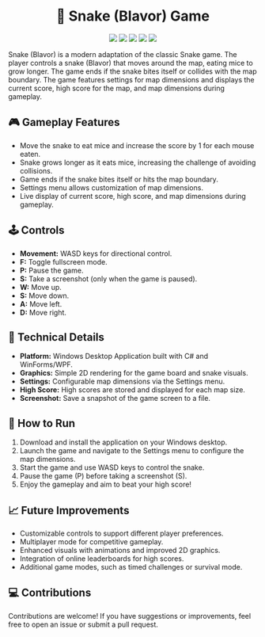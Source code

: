 <!DOCTYPE html>
<html>
<body>
    <h1 align="center">🐍 Snake (Blavor) Game</h1>

<p align="center">
  <img src="https://img.shields.io/badge/C%23-WinForms%2FWPF-blueviolet?logo=csharp" />
  <img src="https://img.shields.io/badge/.NET-Windows_App-purple?logo=dotnet" />
  <img src="https://img.shields.io/badge/Platform-Windows-blue?logo=windows" />
  <img src="https://img.shields.io/badge/Game-Snake-green?logo=joystick" />
  <img src="https://img.shields.io/badge/GUI-Enabled-informational?logo=visualstudio" />
</p>
    <p>
        Snake (Blavor) is a modern adaptation of the classic Snake game. The player controls a snake (Blavor) that moves around the map, eating mice to grow longer. The game ends if the snake bites itself or collides with the map boundary. 
        The game features settings for map dimensions and displays the current score, high score for the map, and map dimensions during gameplay.
    </p>
    <h2>🎮 Gameplay Features</h2>
    <ul>
        <li>Move the snake to eat mice and increase the score by 1 for each mouse eaten.</li>
        <li>Snake grows longer as it eats mice, increasing the challenge of avoiding collisions.</li>
        <li>Game ends if the snake bites itself or hits the map boundary.</li>
        <li>Settings menu allows customization of map dimensions.</li>
        <li>Live display of current score, high score, and map dimensions during gameplay.</li>
    </ul>
    <h2>🕹️ Controls</h2>
    <ul>
        <li><strong>Movement:</strong> WASD keys for directional control.</li>
        <li><strong>F:</strong> Toggle fullscreen mode.</li>
        <li><strong>P:</strong> Pause the game.</li>
        <li><strong>S:</strong> Take a screenshot (only when the game is paused).</li>
        <li><strong>W:</strong> Move up.</li>
        <li><strong>S:</strong> Move down.</li>
        <li><strong>A:</strong> Move left.</li>
        <li><strong>D:</strong> Move right.</li>
    </ul>
    <h2>📂 Technical Details</h2>
    <ul>
        <li><strong>Platform:</strong> Windows Desktop Application built with C# and WinForms/WPF.</li>
        <li><strong>Graphics:</strong> Simple 2D rendering for the game board and snake visuals.</li>
        <li><strong>Settings:</strong> Configurable map dimensions via the Settings menu.</li>
        <li><strong>High Score:</strong> High scores are stored and displayed for each map size.</li>
        <li><strong>Screenshot:</strong> Save a snapshot of the game screen to a file.</li>
    </ul>
    <h2>🚀 How to Run</h2>
    <ol>
        <li>Download and install the application on your Windows desktop.</li>
        <li>Launch the game and navigate to the Settings menu to configure the map dimensions.</li>
        <li>Start the game and use WASD keys to control the snake.</li>
        <li>Pause the game (P) before taking a screenshot (S).</li>
        <li>Enjoy the gameplay and aim to beat your high score!</li>
    </ol>
    <h2>📈 Future Improvements</h2>
    <ul>
        <li>Customizable controls to support different player preferences.</li>
        <li>Multiplayer mode for competitive gameplay.</li>
        <li>Enhanced visuals with animations and improved 2D graphics.</li>
        <li>Integration of online leaderboards for high scores.</li>
        <li>Additional game modes, such as timed challenges or survival mode.</li>
    </ul>
    <h2>💻 Contributions</h2>
    <p>
        Contributions are welcome! If you have suggestions or improvements, feel free to open an issue or submit a pull request.
    </p>
</body>
</html>
